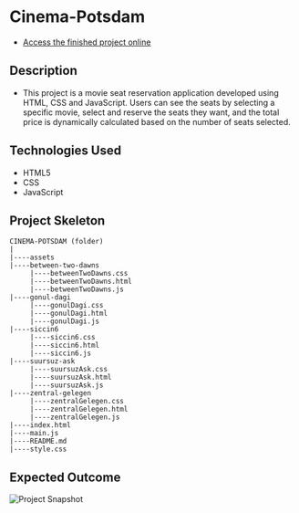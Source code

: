 # Cinema-Potsdam
- <a href="https://karamanburak.github.io/cinema-potsdam/" rel="noFollow">Access the finished project online</a>

## Description

- This project is a movie seat reservation application developed using HTML, CSS and JavaScript. Users can see the seats by selecting a specific movie, select and reserve the seats they want, and the total price is dynamically calculated based on the number of seats selected.


<h2> Technologies Used </h2>
<ul>
<li>HTML5</li>
<li>CSS</li>
<li>JavaScript</li>
</ul>


## Project Skeleton

```
CINEMA-POTSDAM (folder)
|
|----assets
|----between-two-dawns
     |----betweenTwoDawns.css
     |----betweenTwoDawns.html
     |----betweenTwoDawns.js
|----gonul-dagi
     |----gonulDagi.css
     |----gonulDagi.html
     |----gonulDagi.js
|----siccin6
     |----siccin6.css
     |----siccin6.html
     |----siccin6.js
|----suursuz-ask
     |----suursuzAsk.css
     |----suursuzAsk.html
     |----suursuzAsk.js
|----zentral-gelegen
     |----zentralGelegen.css
     |----zentralGelegen.html
     |----zentralGelegen.js
|----index.html
|----main.js
|----README.md
|----style.css

```

## Expected Outcome

![Project Snapshot](./assets/project.gif)
